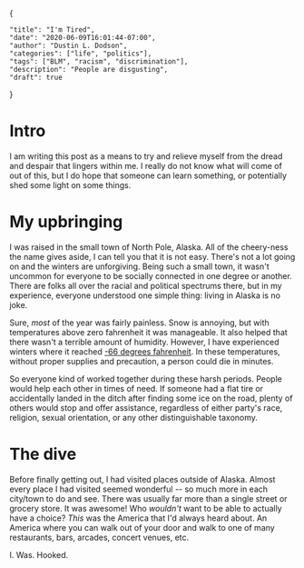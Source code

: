 {

    "title": "I'm Tired",
    "date": "2020-06-09T16:01:44-07:00",
    "author": "Dustin L. Dodson",
    "categories": ["life", "politics"],
    "tags": ["BLM", "racism", "discrimination"],
    "description": "People are disgusting",
    "draft": true

}

# Intro

I am writing this post as a means to try and relieve myself from the dread and despair that lingers within me. I really do not know what will come of out of this, but I do hope that someone can learn something, or potentially shed some light on some things.

# My upbringing

I was raised in the small town of North Pole, Alaska. All of the cheery-ness the name gives aside, I can tell you that it is not easy. There's not a lot going on and the winters are unforgiving. Being such a small town, it wasn't uncommon for everyone to be socially connected in one degree or another. There are folks all over the racial and political spectrums there, but in my experience, everyone understood one simple thing: living in Alaska is no joke.

Sure, _most_ of the year was fairly painless. Snow is annoying, but with temperatures above zero fahrenheit it was manageable. It also helped that there wasn't a terrible amount of humidity. However, I have experienced winters where it reached [-66 degrees fahrenheit](http://climate.gi.alaska.edu/Climate/fairbanks). In these temperatures, without proper supplies and precaution, a person could die in minutes.

So everyone kind of worked together during these harsh periods. People would help each other in times of need. If someone had a flat tire or accidentally landed in the ditch after finding some ice on the road, plenty of others would stop and offer assistance, regardless of either party's race, religion, sexual orientation, or any other distinguishable taxonomy.

# The dive

Before finally getting out, I had visited places outside of Alaska. Almost every place I had visited seemed wonderful -- so much more in each city/town to do and see. There was usually far more than a single street or grocery store. It was awesome! Who _wouldn't_ want to be able to actually have a choice? _This_ was the America that I'd always heard about. An America where you can walk out of your door and walk to one of many restaurants, bars, arcades, concert venues, etc.

I. Was. Hooked.

